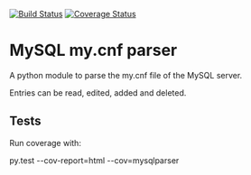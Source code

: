 [![Build Status](https://travis-ci.org/privacyidea/mysqlparser.svg?branch=master)](https://travis-ci.org/privacyidea/mysqlparser)
[![Coverage Status](https://coveralls.io/repos/privacyidea/mysqlparser/badge.svg?branch=master)](https://coveralls.io/github/privacyidea/mysqlparser?branch=master)


# MySQL my.cnf parser

A python module to parse the my.cnf file
of the MySQL server.

Entries can be read, edited, added and deleted.

## Tests

Run coverage with:

   py.test --cov-report=html --cov=mysqlparser
